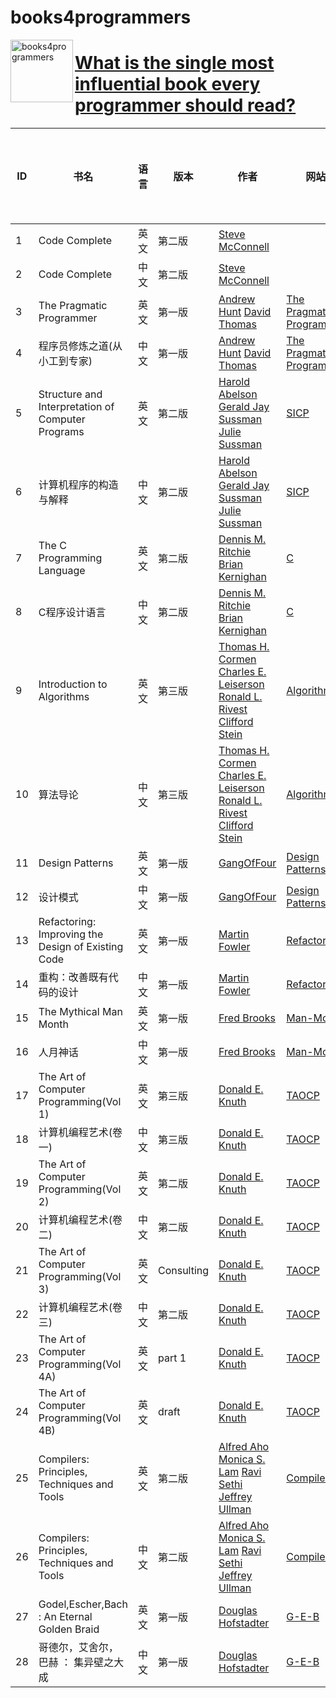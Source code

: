 # books4programmers 
<img src="https://github.com/androidzhibinw/books4programmers/blob/master/wechat-books4programmers.png" alt="books4programmers" width="100" height="100" align="left">

# [What is the single most influential book every programmer should read?](https://stackoverflow.com/questions/1711/what-is-the-single-most-influential-book-every-programmer-should-read)

|ID| 书名 | 语言 | 版本| 作者| 网站 | Google 网盘链接 | 百度网盘链接 |
|-----| ------ | ------ | ------ | ------ | ------ | ------ | ------ |
|1| Code Complete | 英文 | 第二版 | [Steve McConnell] || [下载][G1] | [下载][B1] |
|2| Code Complete | 中文 | 第二版 | [Steve McConnell] || [下载][G2] | [下载][B2] |
|3| The Pragmatic Programmer | 英文|第一版|[Andrew Hunt] [David Thomas]|[The Pragmatic Programmer]|[下载][G3]|[下载][B3]|
|4| 程序员修炼之道(从小工到专家) |中文|第一版|[Andrew Hunt] [David Thomas]|[The Pragmatic Programmer]|[下载][G4]|[下载][B4]|
|5|Structure and Interpretation of Computer Programs| 英文 |第二版| [Harold Abelson] [Gerald Jay Sussman] [Julie Sussman]|[SICP][sicp]|[下载][G5]|[下载][B5]|
|6|计算机程序的构造与解释 | 中文 |第二版|[Harold Abelson] [Gerald Jay Sussman] [Julie Sussman]|[SICP][sicp]|[下载][G6]|[下载][B6]|
|7|The C Programming Language	|英文|第二版|[Dennis M. Ritchie] [Brian Kernighan]|[C][c-pro-lan]|[下载][G7]|[下载][B7]|
|8|C程序设计语言 |中文|第二版|[Dennis M. Ritchie] [Brian Kernighan]|[C][c-pro-lan]|[下载][G8]|[下载][B8]|
|9|Introduction to Algorithms	|英文|第三版|[Thomas H. Cormen] [Charles E. Leiserson] [Ronald L. Rivest] [Clifford Stein] |[Algorithms]|[下载][G9]|[下载][B9]|
|10|算法导论|中文|第三版|[Thomas H. Cormen] [Charles E. Leiserson] [Ronald L. Rivest] [Clifford Stein] |[Algorithms]|[下载][G10]|[下载][B10]|
|11|Design Patterns|英文|第一版|[GangOfFour]|[Design Patterns]|[下载][G11]|[下载][B11]|
|12|设计模式|中文|第一版|[GangOfFour]|[Design Patterns]|[下载][G12]|[下载][B12]|
|13|Refactoring: Improving the Design of Existing Code|英文|第一版|[Martin Fowler]|[Refactoring]|[下载][G13]|[下载][B13]|
|14|重构：改善既有代码的设计|中文|第一版|[Martin Fowler]|[Refactoring]|[下载][G14]|[下载][B14]|
|15|The Mythical Man Month|英文|第一版|[Fred Brooks]|[Man-Month]|[下载][G15]|[下载][B15]|
|16|人月神话|中文|第一版|[Fred Brooks]|[Man-Month]|[下载][G16]|[下载][B16]|
|17|The Art of Computer Programming(Vol 1) |英文|第三版|[Donald E. Knuth]|[TAOCP]|[下载][G17]|[下载][B17]|
|18|计算机编程艺术(卷一)|中文|第三版|[Donald E. Knuth]|[TAOCP]|[下载][G18]|[下载][B18]|
|19|The Art of Computer Programming(Vol 2) |英文|第二版|[Donald E. Knuth]|[TAOCP]|[下载][G19]|[下载][B19]|
|20|计算机编程艺术(卷二)|中文|第二版|[Donald E. Knuth]|[TAOCP]|[下载][G20]|[下载][B20]|
|21|The Art of Computer Programming(Vol 3) |英文|Consulting|[Donald E. Knuth]|[TAOCP]|[下载][G21]|[下载][B21]|
|22|计算机编程艺术(卷三)|中文|第二版|[Donald E. Knuth]|[TAOCP]|[下载][G22]|[下载][B22]|
|23|The Art of Computer Programming(Vol 4A) |英文|part 1|[Donald E. Knuth]|[TAOCP]|[下载][G23]|[下载][B23]|
|24|The Art of Computer Programming(Vol 4B) |英文|draft|[Donald E. Knuth]|[TAOCP]|[下载][G24]|[下载][B24]|
|25|Compilers: Principles, Techniques and Tools|英文|第二版|[Alfred Aho] [Monica S. Lam] [Ravi Sethi] [Jeffrey Ullman] |[Compilers]|[下载][G25]|[下载][B25]|
|26|Compilers: Principles, Techniques and Tools|中文|第二版|[Alfred Aho] [Monica S. Lam] [Ravi Sethi] [Jeffrey Ullman] |[Compilers]|[下载][G26]|[下载][B26]|
|27|Godel,Escher,Bach : An Eternal Golden Braid|英文|第一版|[Douglas Hofstadter]|[G-E-B]|[下载][G27]|[下载][B27]|
|28|哥德尔，艾舍尔，巴赫 ： 集异壁之大成|中文|第一版|[Douglas Hofstadter]|[G-E-B]|[下载][G28]|[下载][B28]|

<!-- |17|name|英文|第一版|author|website|[Google 网盘下载][]|[百度网盘下载][]| -->

[Steve McConnell]:http://stevemcconnell.com/
[The Pragmatic Programmer]:https://pragprog.com/book/tpp/the-pragmatic-programmer
[Andrew Hunt]:https://en.wikipedia.org/wiki/Andy_Hunt_(author)
[David Thomas]:https://en.wikipedia.org/wiki/Dave_Thomas_(programmer)

[sicp]:https://mitpress.mit.edu/books/structure-and-interpretation-computer-programs
[Harold Abelson]:https://mitpress.mit.edu/authors/harold-abelson
[Gerald Jay Sussman]:https://mitpress.mit.edu/authors/gerald-jay-sussman
[Julie Sussman]:https://mitpress.mit.edu/authors/julie-sussman

[c-pro-lan]:https://en.wikipedia.org/wiki/The_C_Programming_Language
[Dennis M. Ritchie]:https://www.bell-labs.com/usr/dmr/www/
[Brian Kernighan]:https://www.cs.princeton.edu/~bwk/

[Algorithms]:https://mitpress.mit.edu/books/introduction-algorithms
[Thomas H. Cormen]:https://mitpress.mit.edu/authors/thomas-h-cormen
[Charles E. Leiserson]:https://mitpress.mit.edu/authors/charles-e-leiserson
[Ronald L. Rivest]:https://mitpress.mit.edu/authors/ronald-l-rivest
[Clifford Stein]:https://mitpress.mit.edu/authors/clifford-stein

[Design Patterns]:https://en.wikipedia.org/wiki/Design_Patterns
[GangOfFour]:http://wiki.c2.com/?GangOfFour

[Refactoring]:https://martinfowler.com/books/refactoring.html
[Martin Fowler]:https://martinfowler.com/

[Man-Month]:https://en.wikipedia.org/wiki/The_Mythical_Man-Month
[Fred Brooks]:https://en.wikipedia.org/wiki/Fred_Brooks

[TAOCP]:http://www-cs-faculty.stanford.edu/~knuth/taocp.html
[Donald E. Knuth]:http://www-cs-faculty.stanford.edu/~knuth/

[Compilers]:https://en.wikipedia.org/wiki/Compilers:_Principles,_Techniques,_and_Tools
[Alfred Aho]:https://en.wikipedia.org/wiki/Alfred_Aho
[Monica S. Lam]:https://en.wikipedia.org/wiki/Monica_S._Lam
[Ravi Sethi]:https://en.wikipedia.org/wiki/Ravi_Sethi
[Jeffrey Ullman]:https://en.wikipedia.org/wiki/Jeffrey_Ullman

[G-E-B]:https://en.wikipedia.org/wiki/G%C3%B6del,_Escher,_Bach
[Douglas Hofstadter]:https://en.wikipedia.org/wiki/Douglas_Hofstadter

[G1]:https://drive.google.com/open?id=0B7PHKasLIbFbSWMxSmpnZlJ3R2M
[G2]:https://drive.google.com/open?id=0B7PHKasLIbFbMFVpYnNtdVl4UUk
[G3]:https://drive.google.com/open?id=0B7PHKasLIbFbckVBN25iMndPNHM
[G4]:https://drive.google.com/open?id=0B7PHKasLIbFbZ0x4LUs4ZTZfa2c
[G5]:https://drive.google.com/open?id=0B7PHKasLIbFbNVM5MzhQajRicjQ
[G6]:https://drive.google.com/open?id=0B7PHKasLIbFbU00xd1ZTNW54aWs
[G7]:https://drive.google.com/open?id=0B7PHKasLIbFbc3kwQ3dYc0tQT2s
[G8]:https://drive.google.com/open?id=0B7PHKasLIbFbMlFfQmJPSXpteXM
[G9]:https://drive.google.com/open?id=0B7PHKasLIbFbTzZBcFZTdDRIRjQ
[G10]:https://drive.google.com/open?id=0B7PHKasLIbFbbklaSUVnX0R3eG8
[G11]:https://drive.google.com/open?id=0B7PHKasLIbFbT24wX3E0RXpUcXc
[G12]:https://drive.google.com/open?id=0B7PHKasLIbFbT2RxdUF3UFpSVzg
[G13]:https://drive.google.com/open?id=0B7PHKasLIbFbS2xiZ1FCN0lGakU
[G14]:https://drive.google.com/open?id=0B7PHKasLIbFbdXg0cFhENTVMZUE
[G15]:https://drive.google.com/open?id=0B7PHKasLIbFbbDhqcnRMWmZ5bFE
[G16]:https://drive.google.com/open?id=0B7PHKasLIbFbb2t4Y3UteDJCNWM
[G17]:https://drive.google.com/open?id=0B7PHKasLIbFbNmNWdkJ1UEFOLUU
[G18]:https://drive.google.com/open?id=0B7PHKasLIbFbdC0zTzdqX0VSUGs
[G19]:https://drive.google.com/open?id=0B7PHKasLIbFbdEFMQzdKVkhldVk
[G20]:https://drive.google.com/open?id=0B7PHKasLIbFbLUQzcTNWajNYTkE
[G21]:https://drive.google.com/open?id=0B7PHKasLIbFbMWlqT1EyaWxGU3M
[G22]:https://drive.google.com/open?id=0B7PHKasLIbFbc2tsOThvSVRTRnc
[G23]:https://drive.google.com/open?id=0B7PHKasLIbFbUnRtbjlZdmJORmc
[G24]:https://drive.google.com/open?id=0B7PHKasLIbFbUXNpVldCcFBiYTg
[G25]:https://drive.google.com/open?id=0B7PHKasLIbFbOE94Yll0Y3hoeGs
[G26]:https://drive.google.com/open?id=0B7PHKasLIbFbcjF4dk5NbHpVUkE
[G27]:https://drive.google.com/open?id=0B7PHKasLIbFbenNQVXpEbldDdDA
[G28]:https://drive.google.com/open?id=0B7PHKasLIbFba3NWNmJwdEhHT2s
[B1]:https://pan.baidu.com/s/1pLaE0KN
[B2]:https://pan.baidu.com/s/1jIzRlP0
[B3]:https://pan.baidu.com/s/1pLsVyND
[B4]:https://pan.baidu.com/s/1jHDOinc
[B5]:https://pan.baidu.com/s/1pKVUR7l
[B6]:https://pan.baidu.com/s/1boKicnd
[B7]:https://pan.baidu.com/s/1mh9Gul6
[B8]:https://pan.baidu.com/s/1hsQtFxE
[B9]:https://pan.baidu.com/s/1i4Sdvut
[B10]:https://pan.baidu.com/s/1o8KbOWq
[B11]:https://pan.baidu.com/s/1pKPPo8r
[B12]:https://pan.baidu.com/s/1o8j3ZbO
[B13]:https://pan.baidu.com/s/1qXCWdNQ
[B14]:https://pan.baidu.com/s/1kUNp8rX
[B15]:https://pan.baidu.com/s/1kUXyXq3
[B16]:https://pan.baidu.com/s/1qXJbD3e
[B17]:https://pan.baidu.com/s/1kVIgg9D
[B18]:https://pan.baidu.com/s/1pLMbF8v
[B19]:https://pan.baidu.com/s/1geT3tWf
[B20]:https://pan.baidu.com/s/1o89S2AQ
[B21]:https://pan.baidu.com/s/1ci6Aqa
[B22]:https://pan.baidu.com/s/1c2CUItE
[B23]:https://pan.baidu.com/s/1hsImqZa
[B24]:https://pan.baidu.com/s/1eSGU0Mm
[B25]:https://pan.baidu.com/s/1miKfUyc
[B26]:https://pan.baidu.com/s/1eS5zgfK
[B27]:https://pan.baidu.com/s/1bp33uNX
[B28]:https://pan.baidu.com/s/1nvst8Jv
